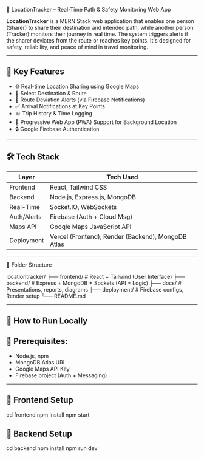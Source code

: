  📍 LocationTracker – Real-Time Path & Safety Monitoring Web App

**LocationTracker**  is a MERN Stack web application that enables one person (Sharer) to share their destination and intended path, while another person (Tracker) monitors their journey in real time. The system triggers alerts if the sharer deviates from the route or reaches key points. It's designed for safety, reliability, and peace of mind in travel monitoring.

---

## 🚀 Key Features

- 🌐 Real-time Location Sharing using Google Maps
- 📌 Select Destination & Route
- 🔔 Route Deviation Alerts (via Firebase Notifications)
- ✅ Arrival Notifications at Key Points
- 📊 Trip History & Time Logging
- 🧭 Progressive Web App (PWA) Support for Background Location
- 🔒 Google Firebase Authentication

---

## 🛠️ Tech Stack

| Layer        | Tech Used                      |
|--------------|-------------------------------|
| Frontend     | React, Tailwind CSS            |
| Backend      | Node.js, Express.js, MongoDB   |
| Real-Time    | Socket.IO, WebSockets          |
| Auth/Alerts  | Firebase (Auth + Cloud Msg)    |
| Maps API     | Google Maps JavaScript API     |
| Deployment   | Vercel (Frontend), Render (Backend), MongoDB Atlas |

---

📁 Folder Structure

locationtracker/
├── frontend/ # React + Tailwind (User Interface)
├── backend/ # Express + MongoDB + Sockets (API + Logic)
├── docs/ # Presentations, reports, diagrams
├── deployment/ # Firebase configs, Render setup
└── README.md


---

## 🧪 How to Run Locally

## 🚩 Prerequisites:
- Node.js, npm
- MongoDB Atlas URI
- Google Maps API Key
- Firebase project (Auth + Messaging)

---

## 🔧 Frontend Setup
cd frontend
npm install
npm start

## 🔧 Backend Setup

cd backend
npm install
npm run dev

